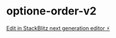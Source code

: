 # optione-order-v2

[Edit in StackBlitz next generation editor ⚡️](https://stackblitz.com/~/github.com/rotem-ziv21/optione-order-v2)